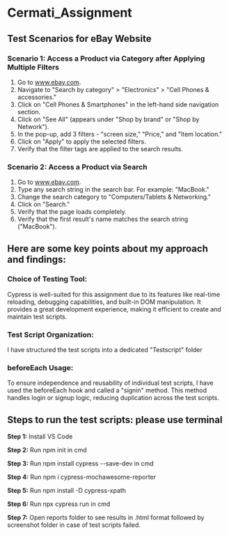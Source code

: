 # Cermati_Assignment

## Test Scenarios for eBay Website

### Scenario 1: Access a Product via Category after Applying Multiple Filters

1. Go to www.ebay.com.
2. Navigate to "Search by category" > "Electronics" > "Cell Phones & accessories."
3. Click on "Cell Phones & Smartphones" in the left-hand side navigation section.
4. Click on "See All" (appears under "Shop by brand" or "Shop by Network").
5. In the pop-up, add 3 filters - "screen size," "Price," and "Item location."
6. Click on "Apply" to apply the selected filters.
7. Verify that the filter tags are applied to the search results.

### Scenario 2: Access a Product via Search

1. Go to www.ebay.com.
2. Type any search string in the search bar. For example: "MacBook."
3. Change the search category to "Computers/Tablets & Networking."
4. Click on "Search."
5. Verify that the page loads completely.
6. Verify that the first result's name matches the search string ("MacBook").

## Here are some key points about my approach and findings:

### **Choice of Testing Tool:** 
Cypress is well-suited for this assignment due to its features like real-time reloading, debugging capabilities, and built-in DOM manipulation. It provides a great development experience, making it efficient to create and maintain test scripts.

### **Test Script Organization:** 
I have structured the test scripts into a dedicated "Testscript" folder

### **beforeEach Usage:** 
To ensure independence and reusability of individual test scripts, I have used the beforeEach hook and called a "signin" method. This method handles login or signup logic, reducing duplication across the test scripts.

## **Steps to run the test scripts: please use terminal**

**Step 1:** Install VS Code

**Step 2:** Run npm init in cmd

**Step 3:** Run npm install cypress --save-dev in cmd

**Step 4:** Run npm i cypress-mochawesome-reporter

**Step 5:** Run npm install -D cypress-xpath

**Step 6:** Run npx cypress run in cmd

**Step 7:** Open reports folder to see results in .html format followed by screenshot folder in case of test scripts failed.
